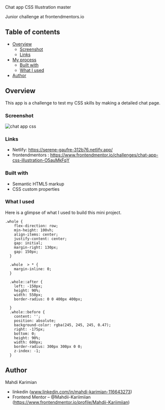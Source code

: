 Chat app CSS Illustration master

Junior challenge at frontendmentors.io 

## Table of contents

- [Overview](#overview)
  - [Screenshot](#screenshot)
  - [Links](#links)
- [My process](#my-process)
  - [Built with](#built-with)
  - [What I used](#what-i-learned)
- [Author](#author)

## Overview
This app is a challenge to test my CSS skills by making a detailed chat page.

### Screenshot
![chat app css ](https://github.com/Mahdii-Kariimiian/chat-app-css-illustration-master/assets/134393975/b68122c9-da1d-40f4-9358-9bd958eea95a)


### Links
- Netlify: https://serene-gaufre-312b76.netlify.app/
- frontendmentors : https://www.frontendmentor.io/challenges/chat-app-css-illustration-O5auMkFqY

### Built with

- Semantic HTML5 markup
- CSS custom properties


### What I used

Here is a glimpse of what I used to build this mini project.
````
.whole {
    flex-direction: row;
    min-height: 100vh;
    align-items: center;
    justify-content: center;
    gap: initial;
    margin-right: 130px;
    gap: 150px;
  }

  .whole  > * {
    margin-inline: 0;
  }

  .whole::after {
    left: -150px;
    height: 90%;
    width: 550px;
    border-radius: 0 0 400px 400px;
  
  }
  .whole::before {
    content: '';
    position: absolute;
    background-color: rgba(245, 245, 245, 0.47);
    right: -175px;
    bottom: 0;
    height: 90%;
    width: 600px;
    border-radius: 300px 300px 0 0;
    z-index: -1;
  }
````
## Author
Mahdi Karimian
- linkedin (www.linkedin.com/in/mahdi-karimian-116643273)
- Frontend Mentor – @Mahdii-Kariimiian (https://www.frontendmentor.io/profile/Mahdii-Kariimiian)


